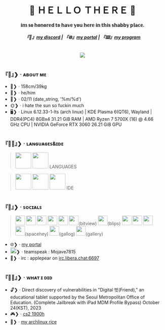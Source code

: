 <h1 align="center">👋 ＨＥＬＬＯ  ＴＨＥＲＥ 🤗</h1>
<h4 align="center">𝕚𝕞 𝕤𝕠 𝕙𝕠𝕟𝕠𝕣𝕖𝕕 𝕥𝕠 𝕙𝕒𝕧𝕖 𝕪𝕠𝕦 𝕙𝕖𝕣𝕖 𝕚𝕟 𝕥𝕙𝕚𝕤 𝕤𝕙𝕒𝕓𝕓𝕪 𝕡𝕝𝕒𝕔𝕖.</h4>
<h5 align="center">『💬』<a href="https://discord.com/users/684801166034731045">my discord</a>  | 『🌐』<a href="https://ishowfeed.neocities.org">my portal</a>  | 『⌨️』<a href="https://github.com/usercruser/pytaja">my program</a><br><br><br><img src="https://usercruser.neocities.org/usercruser1.png"></h5>
<h1></h1>


### 『🤗』❯ㆍᴀʙᴏᴜᴛ ᴍᴇ
- 📏❯ㆍ158cm/39kg
- 👦❯ㆍhe/him
- 🎂❯ㆍ02/11 (date_string, '%m/%d')
- 🌞❯ㆍi hate the sun so fuckin much
- 🖥️❯ㆍLinux 6.12.33-1-lts (arch linux) | KDE Plasma 6(QT6), Wayland | DDR4(PC4) 8GBx4 31.21 GiB RAM | AMD Ryzen 7 5700X (16) @ 4.66 GHz CPU | NVIDIA GeForce RTX 3060 26.21 GiB GPU

<h1></h1>

### 『👨‍💻』❯ㆍʟᴀɴɢᴜᴀɢᴇꜱ&ɪᴅᴇ
> <a href="https://python.org"><img src="https://images.icon-icons.com/2699/PNG/512/python_logo_icon_168886.png" width="50" height="50" /></a>  <a href="https://webstore.iec.ch/en/publication/102886"><img src="https://www.omar-ibrahim.com/images/raster/programming-language/clang.png" width="50" height="50" /></a>  LANGUAGES

> <a href="https://neovim.io"><img src="https://upload.wikimedia.org/wikipedia/commons/thumb/3/3a/Neovim-mark.svg/1200px-Neovim-mark.svg.png" width="50" height="50"></a>  <a href="https://vscode.dev"><img src="https://upload.wikimedia.org/wikipedia/commons/thumb/9/9a/Visual_Studio_Code_1.35_icon.svg/512px-Visual_Studio_Code_1.35_icon.svg.png" width="50" height="50" /></a>  <a href="https://visualstudio.microsoft.com/ko/vs/"><img src="https://static-00.iconduck.com/assets.00/visual-studio-icon-256x255-8uee0dbo.png" width="50" height="50" /></a>  IDE

<h1></h1>

### 『💬』❯ㆍꜱᴏᴄɪᴀʟꜱ
> <a href="https://steamcommunity.com/id/yakkuk"><img src="https://github.com/user-attachments/assets/a9e4a9d4-6946-4966-af4a-824e9ce83384" width="30" height="30" /></a>  <a href="https://store.epicgames.com/ko/u/0f6e62242aab4d6ea05a70c93211defa"><img src="https://github.com/user-attachments/assets/18c545bc-1abb-43c6-a93c-fc2bba1a8ea4" width="30" height="30" /></a>  <a href="https://discord.com/users/684801166034731045"><img src="https://github.com/user-attachments/assets/a528f8d6-9dfb-42cf-8e5d-4ce06b1b94ba" width="30" height="30" /></a>  <a href="https://telegram.me/@seoul_sexking"><img src="https://github.com/user-attachments/assets/ab94d07c-ff61-4fef-9695-f7823e0e05c0" width="30" height="30" /></a> <a href="https://open.kakao.com/me/ubuntu"><img src="https://github.com/user-attachments/assets/e5ac0e5a-2c85-4db4-ad99-ab8b3db9f6d3" width="30" height="30" /></a> <a href="https://www.bitview.net/user/MungtangE"><img src="https://github.com/user-attachments/assets/da2889d9-213c-4651-84a8-dc9977292bf0" width="30" height="30" /></a>(bitview)  <a href="https://blips.club/usercruser"><img src="https://github.com/user-attachments/assets/6a3f8c1f-28a3-412b-8798-aca2feb0effa" width="30" height="30" /></a>(blips) <a href="https://https://planet.moe/@tootuser77"><img src="https://github.com/user-attachments/assets/6b03f55b-1072-43fd-ba2f-faa8495f3caa" width="30" height="30" /></a>  <a href="https://www.reddit.com/user/CartoonistItchy6764/"><img src="https://static-00.iconduck.com/assets.00/reddit-icon-512x512-q67bvjvq.png" width="30" height="30" /></a>  <a href="https://watchpeopledie.tv/@p0pl99"><img src="https://github.com/user-attachments/assets/8a9e7a96-567b-49f0-ae34-71301011e7ae" width="30" height="30" /></a>  <a href="https://spacehey.com/profile?id=2584121"><img src="https://github.com/user-attachments/assets/0f98df74-b5fa-4c72-a41f-c4a3db0f1d92" width="30" height="30" /></a>(spacehey)  <a href="https://gallog.dcinside.com/public0006"><img src="https://github.com/user-attachments/assets/96bacefd-071c-4cb8-962d-997f43b002ae" width="30" height="30" /></a>(gallog)  <a href="https://gall.dcinside.com/softwaredev"><img src="https://github.com/user-attachments/assets/4653e85c-22b1-4b16-8d8d-8ab5c20ea5c9" width="30" height="30" /></a>(gallery)
- 🌐❯ㆍ[my portal](https://ishowfeed.neocities.org)
- <a href="https://teamspeak.com"><img src="https://github.com/user-attachments/assets/2f35efcb-02a8-4ea4-b789-9c9d5098a4db" width="19" height="19" /></a>❯ㆍteamspeak : Mojave7815
- 💬❯ㆍirc : applepear on [irc.libera.chat:6697](https://web.libera.chat/gamja)

<h1></h1>

### 『👨‍💻』❯ㆍᴡʜᴀᴛ ɪ ᴅɪᴅ
- 🔓❯ㆍDirect discovery of vulnerabilities in "Digital 벗(Friend)," an educational tablet supported by the Seoul Metropolitan Office of Education. (Complete Jailbreak with iPad MDM Profile Bypass) October 24(KST), 2023
- 🎮❯ㆍ[cs2 1900h](https://steamcommunity.com/id/p0pl99)
- 🍚❯ㆍ[my archlinux rice](https://gall.dcinside.com/m/github/77657)
